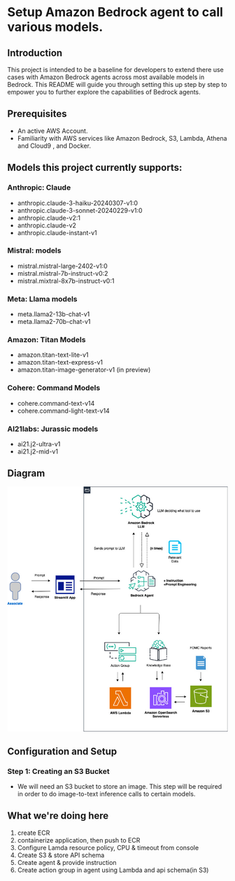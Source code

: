 # Setup Amazon Bedrock agent to call various models.

## Introduction
This project is intended to be a baseline for developers to extend there use cases with Amazon Bedrock agents across most available models in Bedrock. This README will guide you through setting this up step by step to empower you to further explore the capabilities of Bedrock agents. 


## Prerequisites
- An active AWS Account.
- Familiarity with AWS services like Amazon Bedrock, S3, Lambda, Athena and Cloud9 , and Docker.

## Models this project currently supports:

### Anthropic: Claude
- anthropic.claude-3-haiku-20240307-v1:0
- anthropic.claude-3-sonnet-20240229-v1:0
- anthropic.claude-v2:1
- anthropic.claude-v2
- anthropic.claude-instant-v1

### Mistral: models
- mistral.mistral-large-2402-v1:0
- mistral.mistral-7b-instruct-v0:2
- mistral.mixtral-8x7b-instruct-v0:1

### Meta: Llama models
- meta.llama2-13b-chat-v1
- meta.llama2-70b-chat-v1

### Amazon: Titan Models
- amazon.titan-text-lite-v1
- amazon.titan-text-express-v1
- amazon.titan-image-generator-v1 (in preview)

### Cohere: Command Models
- cohere.command-text-v14
- cohere.command-light-text-v14

### AI21labs: Jurassic models
- ai21.j2-ultra-v1
- ai21.j2-mid-v1


## Diagram

![Diagram](Streamlit_App/images/diagram.png)

## Configuration and Setup

### Step 1: Creating an S3 Bucket
- We will need an S3 bucket to store an image. This step will be required in order to do image-to-text inference calls to certain models.





## What we're doing here

1. create ECR
2. containerize application, then push to ECR
3. Configure Lamda resource policy, CPU & timeout from console
4. Create S3 & store API schema
5. Create agent & provide instruction
6. Create action group in agent using Lambda and api schema(in S3)



